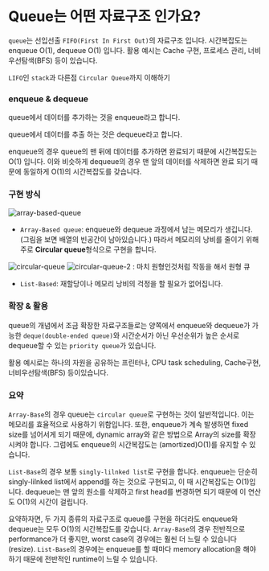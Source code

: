 # Queue는 어떤 자료구조 인가요?

`queue`는 선입선출 `FIFO(First In First Out)`의 자료구조 입니다. 시간복잡도는 enqueue O(1), dequeue O(1) 입니다.
활용 예시는 Cache 구현, 프로세스 관리, 너비우선탐색(BFS) 등이 있습니다.

`LIFO`인 `stack`과 다른점
`Circular Queue`까지 이해하기

### enqueue & dequeue

queue에서 데이터를 추가하는 것을 enqueue라고 합니다. 

queue에서 데이터를 추출 하는 것은 dequeue라고 합니다. 

enqueue의 경우 queue의 맨 뒤에 데이터를 추가하면 완료되기 때문에 시간복잡도는 O(1) 입니다. 이와 비슷하게 dequeue의 경우 맨 앞의 데이터를 삭제하면 완료 되기 때문에 동일하게 O(1)의 시간복잡도를 갖습니다.

### 구현 방식

![array-based-queue](https://user-images.githubusercontent.com/63832678/188269217-2df1f05d-2162-4c1d-b185-4a47c420aa1f.jpeg)

- `Array-Based queue`: enqueue와 dequeue 과정에서 남는 메모리가 생깁니다. (그림을 보면 배열의 빈공간이 남아있습니다.) 따라서 메모리의 낭비를 줄이기 위해 주로 **Circular queue**형식으로 구현을 합니다.

![circular-queue](https://user-images.githubusercontent.com/63832678/188269406-317b3e88-6917-4f1b-987c-9a8d349ef8ac.png)
![circular-queue-2](https://user-images.githubusercontent.com/63832678/188269497-dd0f85fa-3b30-4c54-bd84-bea15a2f64e1.png)
: 마치 원형인것처럼 작동을 해서 원형 큐

- `List-Based`: 재할당이나 메모리 낭비의 걱정을 할 필요가 없어집니다.

### 확장 & 활용

queue의 개념에서 조금 확장한 자료구조들로는 양쪽에서 enqueue와 dequeue가 가능한 `deque(double-ended queue)`와 시간순서가 아닌 우선순위가 높은 순서로 dequeue할 수 있는 `priority queue`가 있습니다.

  활용 예시로는 하나의 자원을 공유하는 프린터나, CPU task scheduling, Cache구현, 너비우선탐색(BFS) 등이있습니다.


### 요약

`Array-Base`의 경우 queue는 `circular queue`로 구현하는 것이 일반적입니다. 이는 메모리를 효율적으로 사용하기 위함입니다. 또한, enqueue가 계속 발생하면 fixed size를 넘어서게 되기 때문에, dynamic array와 같은 방법으로 Array의 size를 확장시켜야 합니다. 그럼에도 enqueue의 시간복잡도는 (amortized)O(1)를 유지할 수 있습니다.

 `List-Base`의 경우 보통 `singly-lilnked list`로 구현을 합니다. enqueue는 단순히 singly-lilnked list에서 append를 하는 것으로 구현되고, 이 때 시간복잡도는 O(1)입니다. dequeue는 맨 앞의 원소를 삭제하고 first head를 변경하면 되기 때문에 이 연산도 O(1)의 시간이 걸립니다.

 요약하자면, 두 가지 종류의 자료구조로 queue를 구현을 하더라도 enqueue와 dequeue는 모두 O(1)의 시간복잡도를 갖습니다. `Array-Base`의 경우 전반적으로 performance가 더 좋지만, worst case의 경우에는 훨씬 더 느릴 수 있습니다(resize). `List-Base`의 경우에는 enqueue를 할 때마다 memory allocation을 해야 하기 때문에 전반적인 runtime이 느릴 수 있습니다.